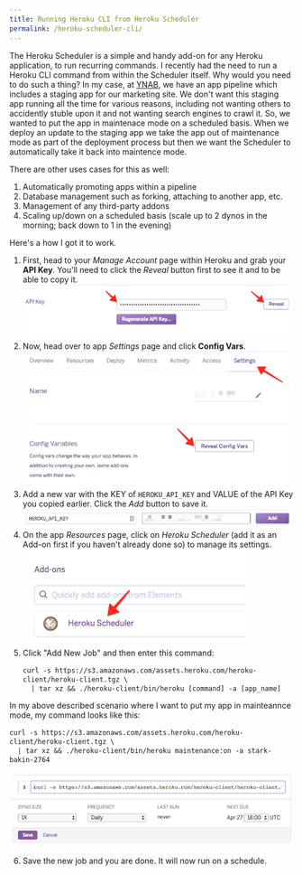 ```yaml
---
title: Running Heroku CLI from Heroku Scheduler
permalink: /heroku-scheduler-cli/
---
```


The Heroku Scheduler is a simple and handy add-on for any Heroku application, to run recurring commands. I recently had the need to run a Heroku CLI command from within the Scheduler itself. Why would you need to do such a thing? In my case, at [YNAB](https://youneedabudget.com), we have an app pipeline which includes a staging app for our marketing site. We don't want this staging app running all the time for various reasons, including not wanting others to accidently stuble upon it and not wanting search engines to crawl it. So, we wanted to put the app in maintenace mode on a scheduled basis. When we deploy an update to the staging app we take the app out of maintenance mode as part of the deployment process but then we want the Scheduler to automatically take it back into maintence mode.

There are other uses cases for this as well:

1. Automatically promoting apps within a pipeline
2. Database management such as forking, attaching to another app, etc.
3. Management of any third-party addons
4. Scaling up/down on a scheduled basis (scale up to 2 dynos in the morning; back down to 1 in the evening)

Here's a how I got it to work.

1. First, head to your _Manage Account_ page within Heroku and grab your **API Key**. You'll need to click the _Reveal_ button first to see it and to be able to copy it.
   ![Heroku API Key](heroku_api_key.png#block)
2. Now, head over to app _Settings_ page and click **Config Vars**.
   ![Heroku Config Vars](heroku_config_vars.png#block)
3. Add a new var with the KEY of `HEROKU_API_KEY` and VALUE of the API Key you copied earlier. Click the _Add_ button to save it.
   ![Heroku New Config Var](heroku_config_var_new.png#block)
4. On the app _Resources_ page, click on _Heroku Scheduler_ (add it as an Add-on first if you haven't already done so) to manage its settings.
   ![Heroku Scheduler](heroku_scheduler.png#block)
5. Click "Add New Job" and then enter this command:
   ```shell
   curl -s https://s3.amazonaws.com/assets.heroku.com/heroku-client/heroku-client.tgz \
     | tar xz && ./heroku-client/bin/heroku [command] -a [app_name]
   ```

In my above described scenario where I want to put my app in mainteannce mode, my command looks like this:

```shell
curl -s https://s3.amazonaws.com/assets.heroku.com/heroku-client/heroku-client.tgz \
  | tar xz && ./heroku-client/bin/heroku maintenance:on -a stark-bakin-2764
```

![Heroku Add Job](heroku_add_job.png#block)

6. Save the new job and you are done. It will now run on a schedule.
